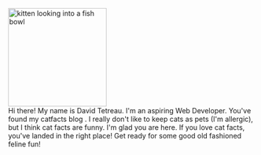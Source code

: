 <img src="https://live.staticflickr.com/3313/3481540500_c846c62863_b.jpg" width="200" alt="kitten looking into a fish bowl" description="'Cat Fish 2' by admiller is licensed under CC BY 2.0"/>
<br>
Hi there! My name is David Tetreau. I'm an aspiring Web Developer. You've found my catfacts blog . I really don't like to keep cats as pets (I'm allergic), but I think cat facts are funny. I'm glad you are here. If you love cat facts, you've landed in the right place! Get ready for some good old fashioned feline fun!

